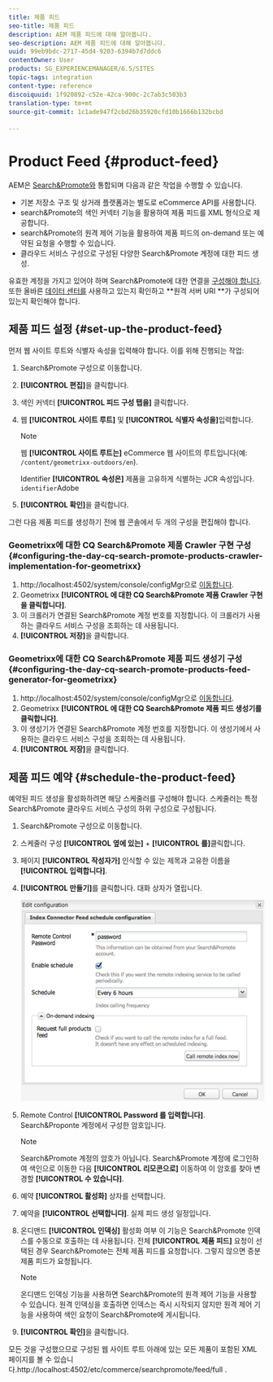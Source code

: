 ```yaml
---
title: 제품 피드
seo-title: 제품 피드
description: AEM 제품 피드에 대해 알아봅니다.
seo-description: AEM 제품 피드에 대해 알아봅니다.
uuid: 99eb9bdc-2717-45d4-9203-6394b7d7ddc6
contentOwner: User
products: SG_EXPERIENCEMANAGER/6.5/SITES
topic-tags: integration
content-type: reference
discoiquuid: 1f920892-c52e-42ca-900c-2c7ab3c503b3
translation-type: tm+mt
source-git-commit: 1c1ade947f2cbd26b35920cfd10b1666b132bcbd

---
```



# Product Feed {#product-feed}

AEM은 [Search&amp;Promote와](https://www.adobe.com/solutions/testing-targeting/searchandpromote.html) 통합되며 다음과 같은 작업을 수행할 수 있습니다.

* 기본 저장소 구조 및 상거래 플랫폼과는 별도로 eCommerce API를 사용합니다.
* search&amp;Promote의 색인 커넥터 기능을 활용하여 제품 피드를 XML 형식으로 제공합니다.
* search&amp;Promote의 원격 제어 기능을 활용하여 제품 피드의 on-demand 또는 예약된 요청을 수행할 수 있습니다.
* 클라우드 서비스 구성으로 구성된 다양한 Search&amp;Promote 계정에 대한 피드 생성.

유효한 계정을 가지고 있어야 하며 Search&amp;Promote에 대한 연결을 [구성해야 합니다](/help/sites-administering/search-and-promote.md#configuring-the-connection-to-search-promote). 또한 올바른 [데이터 센터를](/help/sites-administering/search-and-promote.md#configuring-the-data-center) 사용하고 있는지 확인하고 **원격 서버 URI **가 구성되어 있는지 확인해야 합니다.

## 제품 피드 설정 {#set-up-the-product-feed}

먼저 웹 사이트 루트와 식별자 속성을 입력해야 합니다. 이를 위해 진행되는 작업:

1. Search&amp;Promote 구성으로 이동합니다.
1. **[!UICONTROL 편집]**&#x200B;을 클릭합니다. 
1. 색인 커넥터 **[!UICONTROL 피드 구성 탭을]** 클릭합니다.
1. 웹 **[!UICONTROL 사이트 루트]** 및 **[!UICONTROL 식별자 속성을]**&#x200B;입력합니다.

   >[!NOTE]
   >
   >웹 **[!UICONTROL 사이트 루트는]** eCommerce 웹 사이트의 루트입니다(예: `/content/geometrixx-outdoors/en`).
   >
   >Identifier **[!UICONTROL 속성은]** 제품을 고유하게 식별하는 JCR 속성입니다. `identifier`Adobe

1. **[!UICONTROL 확인]**&#x200B;을 클릭합니다.

그런 다음 제품 피드를 생성하기 전에 웹 콘솔에서 두 개의 구성을 편집해야 합니다.

### Geometrixx에 대한 CQ Search&amp;Promote 제품 Crawler 구현 구성 {#configuring-the-day-cq-search-promote-products-crawler-implementation-for-geometrixx}

1. http://localhost:4502/system/console/configMgr으로 [이동합니다](http://localhost:4502/system/console/configMgr).
1. Geometrixx **[!UICONTROL 에 대한 CQ Search&amp;Promote 제품 Crawler 구현을 클릭합니다]**.
1. 이 크롤러가 연결된 Search&amp;Promote 계정 번호를 지정합니다. 이 크롤러가 사용하는 클라우드 서비스 구성을 조회하는 데 사용됩니다.
1. **[!UICONTROL 저장]**&#x200B;을 클릭합니다.

### Geometrixx에 대한 CQ Search&amp;Promote 제품 피드 생성기 구성 {#configuring-the-day-cq-search-promote-products-feed-generator-for-geometrixx}

1. http://localhost:4502/system/console/configMgr으로 [이동합니다](http://localhost:4502/system/console/configMgr).
1. Geometrixx **[!UICONTROL 에 대한 CQ Search&amp;Promote 제품 피드 생성기를 클릭합니다]**.
1. 이 생성기가 연결된 Search&amp;Promote 계정 번호를 지정합니다. 이 생성기에서 사용하는 클라우드 서비스 구성을 조회하는 데 사용됩니다.
1. **[!UICONTROL 저장]**&#x200B;을 클릭합니다.

## 제품 피드 예약 {#schedule-the-product-feed}

예약된 피드 생성을 활성화하려면 해당 스케줄러를 구성해야 합니다.
스케줄러는 특정 Search&amp;Promote 클라우드 서비스 구성의 하위 구성으로 구성됩니다.

1. Search&amp;Promote 구성으로 이동합니다.
1. 스케줄러 구성 **[!UICONTROL 옆에 있는]** + **[!UICONTROL 를]**&#x200B;클릭합니다.
1. 페이지 **[!UICONTROL 작성자가]** 인식할 수 있는 제목과 고유한 이름을 **[!UICONTROL 입력합니다]**.
1. **[!UICONTROL 만들기]**&#x200B;를 클릭합니다. 대화 상자가 열립니다.

   ![chlimage_1-108](assets/chlimage_1-108a.png)

1. Remote Control **[!UICONTROL Password 를 입력합니다]**. Search&amp;Proponte 계정에서 구성한 암호입니다.

   >[!NOTE]
   >
   >Search&amp;Promote 계정의 암호가 아닙니다. Search&amp;Promote 계정에 로그인하여 색인으로 이동한 다음 **[!UICONTROL 리모콘으로]** 이동하여 이 암호를 찾아 변경할 **[!UICONTROL 수 있습니다]**.

1. 예약 **[!UICONTROL 활성화]** 상자를 선택합니다.
1. 예약을 **[!UICONTROL 선택합니다]**. 실제 피드 생성 일정입니다.
1. 온디맨드 **[!UICONTROL 인덱싱]** 활성화 여부 이 기능은 Search&amp;Promote 인덱스를 수동으로 호출하는 데 사용됩니다. 전체 **[!UICONTROL 제품 피드]** 요청이 선택된 경우 Search&amp;Promote는 전체 제품 피드를 요청합니다. 그렇지 않으면 증분 제품 피드가 요청됩니다.

   >[!NOTE]
   >
   >온디맨드 인덱싱 기능을 사용하면 Search&amp;Promote의 원격 제어 기능을 사용할 수 있습니다. 원격 인덱싱을 호출하면 인덱스는 즉시 시작되지 않지만 원격 제어 기능을 사용하여 색인 요청이 Search&amp;Promote에 게시됩니다.

1. **[!UICONTROL 확인]**&#x200B;을 클릭합니다.

모든 것을 구성했으므로 구성된 웹 사이트 루트 아래에 있는 모든 제품이 포함된 XML 페이지를 볼 수 있습니다.http://localhost:4502/etc/commerce/searchpromote/feed/full [](http://localhost:4502/etc/commerce/searchpromote/feed/full).
